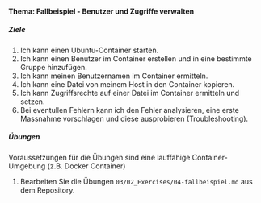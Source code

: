 #### Thema: Fallbeispiel - Benutzer und Zugriffe verwalten
##### Ziele
1. Ich kann einen Ubuntu-Container starten.
2. Ich kann einen Benutzer im Container erstellen und in eine bestimmte Gruppe hinzufügen.
3. Ich kann meinen Benutzernamen im Container ermitteln.
4. Ich kann eine Datei von meinem Host in den Container kopieren.
5. Ich kann Zugriffsrechte auf einer Datei im Container ermitteln und setzen.
6. Bei eventullen Fehlern kann ich den Fehler analysieren, eine erste Massnahme vorschlagen und diese ausprobieren (Troubleshooting).

##### Übungen
Voraussetzungen für die Übungen sind eine lauffähige Container-Umgebung (z.B. Docker Container)
1. Bearbeiten Sie die Übungen <code>03/02_Exercises/04-fallbeispiel.md</code> aus dem Repository.